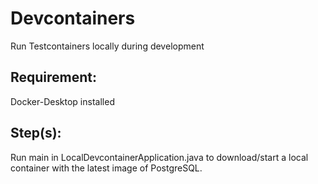 # Devcontainers
Run Testcontainers locally during development

## Requirement:
Docker-Desktop installed

## Step(s):
Run main in LocalDevcontainerApplication.java to download/start a local container with the latest image of PostgreSQL.
